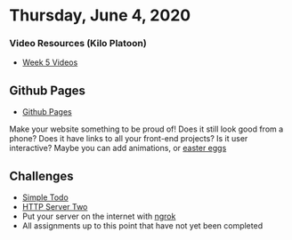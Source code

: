 Thursday, June 4, 2020
=======================
### Video Resources (Kilo Platoon)
- [Week 5 Videos](https://www.youtube.com/playlist?list=PLu0CiQ7bzwEQd8JEdJEAcoJzLSwvNO46m)

## Github Pages
* [Github Pages](https://pages.github.com/)

Make your website something to be proud of! Does it still look good from a phone? Does it have links to all your front-end projects? Is it user interactive? Maybe you can add animations, or [easter eggs](https://www.webopedia.com/TERM/E/easter_egg.html)

## Challenges
* [Simple Todo](https://github.com/limaplatoon/simple-todo)
* [HTTP Server Two](https://github.com/limaplatoon/http-server-two)
* Put your server on the internet with [ngrok](https://ngrok.com)
* All assignments up to this point that have not yet been completed
